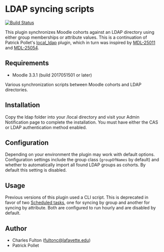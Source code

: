 LDAP syncing scripts
=====================

[![Build Status](https://api.travis-ci.org/LafColITS/moodle-local_ldap.png)](https://api.travis-ci.org/LafColITS/moodle-local_ldap)

This plugin synchronizes Moodle cohorts against an LDAP directory using either group memberships or attribute values. This is a continuation of Patrick Pollet's [local_ldap](https://github.com/patrickpollet/moodle_local_ldap) plugin, which in turn was inspired by [MDL-25011](https://tracker.moodle.org/browse/MDL-25011) and [MDL-25054](https://tracker.moodle.org/browse/MDL-25054).

Requirements
------------
- Moodle 3.3.1 (build 2017051501 or later)

Various synchronization scripts between Moodle cohorts and LDAP directories.

Installation
------------
Copy the ldap folder into your /local directory and visit your Admin Notification page to complete the installation. You must have either the CAS or LDAP authentication method enabled.

Configuration
-------------
Depending on your environment the plugin may work with default options. Configuration settings include the group class (`groupOfNames` by default) and whether to automatically import all found LDAP groups as cohorts. By default this setting is disabled.

Usage
-----
Previous versions of this plugin used a CLI script. This is deprecated in favor of two [Scheduled tasks](https://docs.moodle.org/31/en/Scheduled_tasks), one for syncing by group and another for syncing by attribute. Both are configured to run hourly and are disabled by default.

Author
-----
- Charles Fulton (fultonc@lafayette.edu)
- Patrick Pollet

